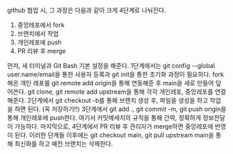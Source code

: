 github 협업 시, 그 과정은 다음과 같이 크게 4단계로 나눠진다.
1. 중앙레포에서 fork
2. 브랜치에서 작업
3. 개인레포에 push
4. PR 리뷰 후 merge

먼저, 새 터미널과 Git Bash 기본 설정을 해준다.
1단계에서는 git config --global user.name/email을 통한 사용자 등록과 git init을 통한 초기화 과정이 필요하다.
fork해온 개인 레포를 git remote add origin을 통해 연동해준 후 main을 새로 만들어 덮어쓴다.
git clone, git remote add upstream을 통해 각각 개인레포, 중앙레포를 연결해준다.
2단계에서 git checkout -b를 통해 브랜치 생성 후, 파일을 생성을 하고 작업을 하면 된다. (꼭 저장하기!!)
3단계에서 git add ., git commit -m, git push origin을 통해 개인레포에 push한다.
여기서 커밋메세지의 규칙을 통해 간략, 정확하게 정보전달이 가능하다.
마지막으로, 4단계에서 PR 리뷰 후 관리자가 merge하면 중앙레포에 반영이 된다.
이러한 단계들 이후에는 git checkout main, git pull upstream main을 통해 최신화를 하고 예전 브랜치는 삭제한다.